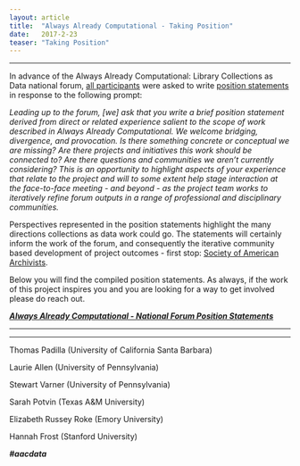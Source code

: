 ```yaml
---
layout: article
title:  "Always Already Computational - Taking Position"
date:   2017-2-23 
teaser: "Taking Position"
---
```

---
In advance of the Always Already Computational: Library Collections as Data national forum, [all participants](https://collectionsasdata.github.io/partners/) were asked to write [position statements](https://github.com/collectionsasdata/collectionsasdata.github.io/blob/master/aac_positionstatements.pdf) in response to the following prompt:

_Leading up to the forum, [we] ask that you write a brief position statement derived from direct or related experience salient to the scope of work described in Always Already Computational. We welcome bridging, divergence, and provocation. Is there something concrete or conceptual we are missing? Are there projects and initiatives this work should be connected to? Are there questions and communities we aren’t currently considering? This is an opportunity to highlight aspects of your experience that relate to the project and will to some extent help stage interaction at the face-to-face meeting - and beyond - as the project team works to iteratively refine forum outputs in a range of professional and disciplinary communities._ 

Perspectives represented in the position statements highlight the many directions collections as data work could go. The statements will certainly inform the work of the forum, and consequently the iterative community based development of project outcomes - first stop: [Society of American Archivists](https://collectionsasdata.github.io/activities/).  

Below you will find the compiled position statements. As always, if the work of this project inspires you and you are looking for a way to get involved please do reach out. 

[***Always Already Computational - National Forum Position Statements***](https://github.com/collectionsasdata/collectionsasdata.github.io/blob/master/aac_positionstatements.pdf) 

---
---
Thomas Padilla (University of California Santa Barbara)

Laurie Allen (University of Pennsylvania)

Stewart Varner (University of Pennsylvania)

Sarah Potvin (Texas A&M University)

Elizabeth Russey Roke (Emory University)

Hannah Frost (Stanford University)

***#aacdata***

